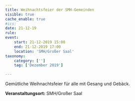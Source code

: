 ```yaml
---
title: Weihnachtsfeier der SMH-Gemeinden
visible: true
cache_enable: true
#ics: 
date: 21-12-19
rule: 
event:
	start: 21-12-2019 15:00
	end: 21-12-2019 17:00
	location: 'SMH/Großer Saal'
taxonomy:
	category: ['']
	tag: ['Dezember 2019']

---
```

Gemütliche Weihnachtsfeier für alle mit Gesang und Gebäck.


**Veranstaltungsort:** SMH/Großer Saal

